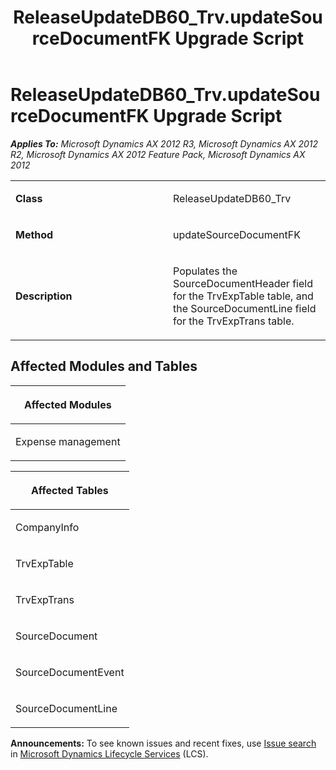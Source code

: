 ﻿---
title: ReleaseUpdateDB60_Trv.updateSourceDocumentFK Upgrade Script
TOCTitle: ReleaseUpdateDB60_Trv.updateSourceDocumentFK Upgrade Script
ms:assetid: 841c32ef-21e5-dea4-ba83-5c5b8bde6ab1
ms:mtpsurl: https://msdn.microsoft.com/en-us/library/JJ686004(v=AX.60)
ms:contentKeyID: 49709455
ms.date: 05/18/2015
mtps_version: v=AX.60
---

# ReleaseUpdateDB60\_Trv.updateSourceDocumentFK Upgrade Script 


_**Applies To:** Microsoft Dynamics AX 2012 R3, Microsoft Dynamics AX 2012 R2, Microsoft Dynamics AX 2012 Feature Pack, Microsoft Dynamics AX 2012_

<table>
<colgroup>
<col style="width: 50%" />
<col style="width: 50%" />
</colgroup>
<tbody>
<tr class="odd">
<td><p><strong>Class</strong></p></td>
<td><p>ReleaseUpdateDB60_Trv</p></td>
</tr>
<tr class="even">
<td><p><strong>Method</strong></p></td>
<td><p>updateSourceDocumentFK</p></td>
</tr>
<tr class="odd">
<td><p><strong>Description</strong></p></td>
<td><p>Populates the SourceDocumentHeader field for the TrvExpTable table, and the SourceDocumentLine field for the TrvExpTrans table.</p></td>
</tr>
</tbody>
</table>


## Affected Modules and Tables

<table>
<colgroup>
<col style="width: 100%" />
</colgroup>
<thead>
<tr class="header">
<th><p>Affected Modules</p></th>
</tr>
</thead>
<tbody>
<tr class="odd">
<td><p>Expense management</p></td>
</tr>
</tbody>
</table>


<table>
<colgroup>
<col style="width: 100%" />
</colgroup>
<thead>
<tr class="header">
<th><p>Affected Tables</p></th>
</tr>
</thead>
<tbody>
<tr class="odd">
<td><p>CompanyInfo</p></td>
</tr>
<tr class="even">
<td><p>TrvExpTable</p></td>
</tr>
<tr class="odd">
<td><p>TrvExpTrans</p></td>
</tr>
<tr class="even">
<td><p>SourceDocument</p></td>
</tr>
<tr class="odd">
<td><p>SourceDocumentEvent</p></td>
</tr>
<tr class="even">
<td><p>SourceDocumentLine</p></td>
</tr>
</tbody>
</table>

  
**Announcements:** To see known issues and recent fixes, use [Issue search](http://go.microsoft.com/fwlink/?linkid=389258) in [Microsoft Dynamics Lifecycle Services](http://go.microsoft.com/fwlink/?linkid=306505) (LCS).

